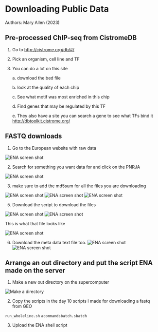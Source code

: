 # Downloading Public Data

Authors: Mary Allen (2023)

## Pre-processed ChIP-seq from CistromeDB 

1. Go to http://cistrome.org/db/#/

2. Pick an organism, cell line and TF

3. You can do a lot on this site

   a. download the bed file

   b. look at the quality of each chip

   c. See what motif was most enriched in this chip

   d. Find genes that may be regulated by this TF

   e. They also have a site you can search a gene to see what TFs bind it
http://dbtoolkit.cistrome.org/

## FASTQ downloads
1. Go to the European website with raw data

![ENA screen shot](download_data_images/gotoENA.png)


2. Search for something you want data for and click on the PNRJA

![ENA screen shot](download_data_images/clikconthepnrjalink.png)




3. make sure to add the md5sum for all the files you are downloading

![ENA screen shot](download_data_images/makesureyoutur_on_fastq_md5.png)
![ENA screen shot](download_data_images/fastq_md5_is_on.png)
![ENA screen shot](download_data_images/downloadtsvofsamplesmetadata.png)



5. Download the script to download the files
   
![ENA screen shot](download_data_images/ifyouclickdownloadscriptonall.png)
![ENA screen shot](download_data_images/ifyouwantonefile.png)

This is what that file looks like

![ENA screen shot](download_data_images/thisiswhathatfilelookslie.png)

6. Download  the meta data text file too.
![ENA screen shot](download_data_images/ifyouclickdownloadscriptonall.png)
![ENA screen shot](download_data_images/clickondownloadalltogetscriptforall.png)

## Arrange an out directory and put the script ENA made on the server

1. Make a new out directory on the supercomputer

![Make a directory](download_data_images/onsupercomptuermakeadirectory.png)

2. Copy the scripts in the day 10 scripts I made for downloading a fastq from GEO

`run_wholeline.sh`
`acommandsbatch.sbatch`

3. Upload the ENA shell script


   
